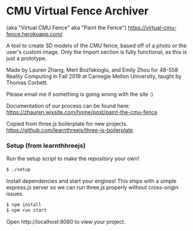 # CMU Virtual Fence Archiver

(aka "Virtual CMU Fence" aka "Paint the Fence") https://virtual-cmu-fence.herokuapp.com/

A tool to create 3D models of the CMU fence, based off of a photo or the user's custom image. Only the Import section is fully functional, as this is just a prototype.

Made by Lauren Zhang, Mert Bozfakioglu, and Emily Zhou for 48-558 Reality Computing in Fall 2019 at Carnegie Mellon University, taught by Thomas Corbett.

Please email me if something is going wrong with the site :)

Documentation of our process can be found here: https://zhauren.wixsite.com/home/post/paint-the-cmu-fence

Copied from three.js boilerplate for new projects. https://github.com/learnthreejs/three-js-boilerplate
### Setup (from learnthhreejs)
Run the setup script to make the repository your own!

```bash
$ ./setup
```

Install dependencies and start your engines! This ships with a simple express.js server so we can run three.js properly without cross-origin issues.

```bash
$ npm install
$ npm run start
```

Open http://localhost:8080 to view your project.
